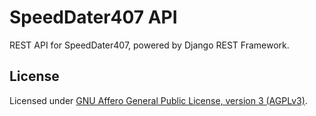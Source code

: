 # SpeedDater407 API

REST API for SpeedDater407, powered by Django REST Framework.

## License

Licensed under [GNU Affero General Public License, version 3 (AGPLv3)](LICENSE).
